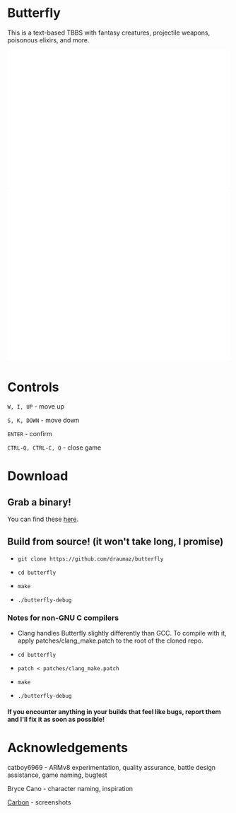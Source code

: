 # Butterfly
This is a text-based TBBS with fantasy creatures, projectile weapons, poisonous elixirs, and more.

![Main board](https://github.com/draumaz/butterfly/raw/main/media/btf-main.svg "Game screen")
![Item board](https://github.com/draumaz/butterfly/raw/main/media/btf-item.svg "Item screen")

# Controls

```W, I, UP``` - move up

```S, K, DOWN``` - move down

```ENTER``` - confirm

```CTRL-Q, CTRL-C, Q``` - close game

# Download

## Grab a binary!
  You can find these <a href="https://github.com/draumaz/butterfly/releases/latest">here</a>.

## Build from source! (it won't take long, I promise)

- ```git clone https://github.com/draumaz/butterfly```

- ```cd butterfly```

- ```make```

- ```./butterfly-debug```

### Notes for non-GNU C compilers

- Clang handles Butterfly slightly differently than GCC. To compile with it, apply patches/clang_make.patch to the root of the cloned repo.

- ```cd butterfly```

- ```patch < patches/clang_make.patch```

- ```make```

- ```./butterfly-debug```

#### If you encounter anything in your builds that feel like bugs, report them and I'll fix it as soon as possible!

# Acknowledgements

catboy6969 - ARMv8 experimentation, quality assurance, battle design assistance, game naming, bugtest

Bryce Cano - character naming, inspiration

<a href="https://carbon.now.sh/">Carbon</a> - screenshots
